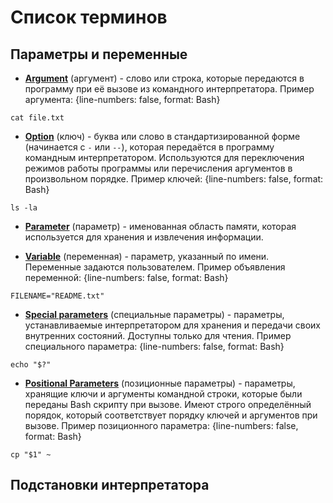# Список терминов

## Параметры и переменные

* [**Argument**](http://linuxcommand.org/lc3_wss0120.php) (аргумент) - слово или строка, которые передаются в программу при её вызове из командного интерпретатора. Пример аргумента:
{line-numbers: false, format: Bash}
```
cat file.txt
```

* [**Option**](http://linuxcommand.org/lc3_wss0120.php) (ключ) - буква или слово в стандартизированной форме (начинается с `-` или `--`), которая передаётся в программу командным интерпретатором. Используются для переключения режимов работы программы или перечисления аргументов в произвольном порядке. Пример ключей:
{line-numbers: false, format: Bash}
```
ls -la
```

* [**Parameter**](http://mywiki.wooledge.org/BashGuide/Parameters) (параметр) - именованная область памяти, которая используется для хранения и извлечения информации.

* [**Variable**](https://www.gnu.org/software/bash/manual/html_node/Shell-Parameters.html#Shell-Parameters) (переменная) - параметр, указанный по имени. Переменные задаются пользователем. Пример объявления переменной:
{line-numbers: false, format: Bash}
```
FILENAME="README.txt"
```

* [**Special parameters**](http://mywiki.wooledge.org/BashGuide/Parameters) (специальные параметры) - параметры, устанавливаемые интерпретатором для хранения и передачи своих внутренних состояний. Доступны только для чтения. Пример специального параметра:
{line-numbers: false, format: Bash}
```
echo "$?"
```

* [**Positional Parameters**](https://www.gnu.org/software/bash/manual/html_node/Shell-Parameters.html#Shell-Parameters) (позиционные параметры) - параметры, хранящие ключи и аргументы командной строки, которые были переданы Bash скрипту при вызове. Имеют строго определённый порядок, который соответствует порядку ключей и аргументов при вызове. Пример позиционного параметра:
{line-numbers: false, format: Bash}
```
cp "$1" ~
```

## Подстановки интерпретатора
